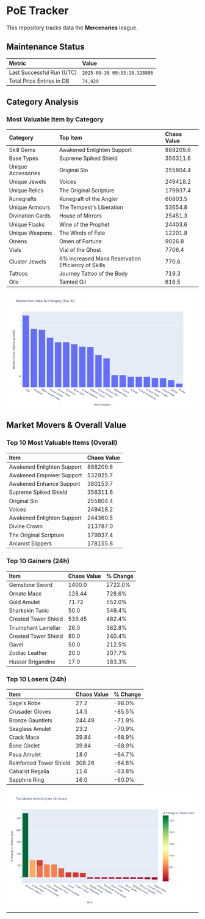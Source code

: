 # PoE Tracker

This repository tracks data the **Mercenaries** league.

## Maintenance Status

<!-- START_MAINTENANCE -->
| Metric | Value |
|:---|:---|
| Last Successful Run (UTC) | `2025-09-30 09:33:18.328896` |
| Total Price Entries in DB | `74,929` |

<!-- END_MAINTENANCE -->

## Category Analysis

<!-- START_CATEGORY_ANALYSIS -->
### Most Valuable Item by Category
| Category | Top Item | Chaos Value |
| :--- | :--- | :--- |
| Skill Gems | Awakened Enlighten Support | 888209.6 |
| Base Types | Supreme Spiked Shield | 356311.6 |
| Unique Accessories | Original Sin | 255804.4 |
| Unique Jewels | Voices | 249418.2 |
| Unique Relics | The Original Scripture | 179937.4 |
| Runegrafts | Runegraft of the Angler | 60803.5 |
| Unique Armours | The Tempest's Liberation | 53654.8 |
| Divination Cards | House of Mirrors | 25451.3 |
| Unique Flasks | Wine of the Prophet | 24403.6 |
| Unique Weapons | The Winds of Fate | 12201.8 |
| Omens | Omen of Fortune | 9026.8 |
| Vials | Vial of the Ghost | 7706.4 |
| Cluster Jewels | 6% increased Mana Reservation Efficiency of Skills | 770.6 |
| Tattoos | Journey Tattoo of the Body | 719.3 |
| Oils | Tainted Oil | 616.5 |


![Category Analysis Chart](charts/category_analysis.png)
<!-- END_CATEGORY_ANALYSIS -->

## Market Movers & Overall Value

<!-- START_ANALYSIS -->
### Top 10 Most Valuable Items (Overall)
| Item | Chaos Value |
| :--- | :--- |
| Awakened Enlighten Support | 888209.6 |
| Awakened Empower Support | 532925.7 |
| Awakened Enhance Support | 380153.7 |
| Supreme Spiked Shield | 356311.6 |
| Original Sin | 255804.4 |
| Voices | 249418.2 |
| Awakened Enlighten Support | 244360.5 |
| Divine Crown | 213787.0 |
| The Original Scripture | 179937.4 |
| Arcanist Slippers | 178155.8 |

### Top 10 Gainers (24h)
| Item | Chaos Value | % Change |
| :--- | :--- | :--- |
| Gemstone Sword | 1400.0 | 2722.0% |
| Ornate Mace | 128.44 | 728.6% |
| Gold Amulet | 71.72 | 552.0% |
| Sharkskin Tunic | 50.0 | 549.4% |
| Crested Tower Shield | 539.45 | 482.4% |
| Triumphant Lamellar | 28.0 | 382.8% |
| Crested Tower Shield | 80.0 | 240.4% |
| Gavel | 50.0 | 212.5% |
| Zodiac Leather | 20.0 | 207.7% |
| Hussar Brigandine | 17.0 | 183.3% |

### Top 10 Losers (24h)
| Item | Chaos Value | % Change |
| :--- | :--- | :--- |
| Sage's Robe | 27.2 | -98.0% |
| Crusader Gloves | 14.5 | -85.5% |
| Bronze Gauntlets | 244.49 | -71.9% |
| Seaglass Amulet | 23.2 | -70.9% |
| Crack Mace | 39.84 | -68.9% |
| Bone Circlet | 39.84 | -68.9% |
| Paua Amulet | 18.0 | -64.7% |
| Reinforced Tower Shield | 308.26 | -64.6% |
| Cabalist Regalia | 11.6 | -63.8% |
| Sapphire Ring | 16.0 | -60.0% |


![Market Movers Chart](charts/market_movers.png)
<!-- END_ANALYSIS -->

---
